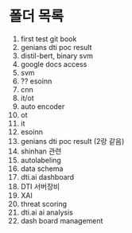 # 폴더 목록

1. first test git book
2. genians dti poc result
3. distil-bert, binary svm
4. google docs access
5. svm
6. ?? esoinn
7. cnn
8. it/ot
9. auto encoder
10. ot
11. it
12. esoinn
13. genians dti poc result (2랑 같음)
14. shinhan 관련
15. autolabeling
16. data schema
17. dti.ai dashboard
18. DTI 서버장비
19. XAI
20. threat scoring
21. dti.ai ai analysis
22. dash board management